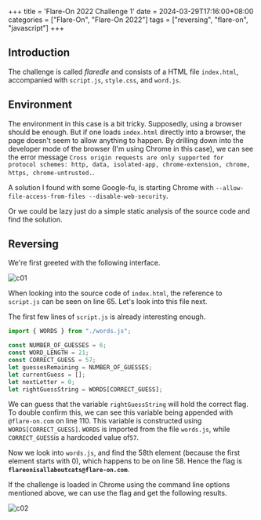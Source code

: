 +++
title = 'Flare-On 2022 Challenge 1'
date = 2024-03-29T17:16:00+08:00
categories = ["Flare-On", "Flare-On 2022"]
tags = ["reversing", "flare-on", "javascript"]
+++

## Introduction

The challenge is called _flaredle_ and consists of a HTML file `index.html`,
accompanied with `script.js`, `style.css`, and `word.js`.

## Environment

The environment in this case is a bit tricky. Supposedly, using a browser
should be enough. But if one loads `index.html` directly into a browser, the
page doesn't seem to allow anything to happen. By drilling down into the developer
mode of the browser (I'm using Chrome in this case), we can see the error message
`Cross origin requests are only supported for protocol schemes: http, data,
isolated-app, chrome-extension, chrome, https, chrome-untrusted.`.

A solution I found with some Google-fu, is starting Chrome with
`--allow-file-access-from-files --disable-web-security`.

Or we could be lazy just do a simple static analysis of the source code and
find the solution.

## Reversing

We're first greeted with the following interface.

![c01](./flareon2022c01_img01.png)

When looking into the source code of `index.html`, the reference to `script.js` can
be seen on line 65. Let's look into this file next.

The first few lines of `script.js` is already interesting enough.

```javascript
import { WORDS } from "./words.js";

const NUMBER_OF_GUESSES = 6;
const WORD_LENGTH = 21;
const CORRECT_GUESS = 57;
let guessesRemaining = NUMBER_OF_GUESSES;
let currentGuess = [];
let nextLetter = 0;
let rightGuessString = WORDS[CORRECT_GUESS];
```

We can guess that the variable `rightGuessString` will hold the correct flag.
To double confirm this, we can see this variable being appended with
`@flare-on.com` on line 110. This variable is constructed using `WORDS[CORRECT_GUESS]`.
`WORDS` is imported from the file `words.js`, while `CORRECT_GUESS`is a hardcoded
value of`57`.

Now we look into `words.js`, and find the 58th element (because the first element
starts with 0), which happens to be on line 58. Hence the flag is
**`flareonisallaboutcats@flare-on.com`**.

If the challenge is loaded in Chrome using the command line options mentioned
above, we can use the flag and get the following results.

![c02](./flareon2022c01_img02.png)
